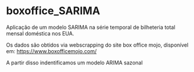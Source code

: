 # boxoffice_SARIMA
Aplicação de um modelo SARIMA na série temporal de bilheteria total mensal doméstica nos EUA.

Os dados são obtidos via webscrapping do site box office mojo, disponível em: https://www.boxofficemojo.com/

A partir disso indentificamos um modelo ARIMA sazonal

